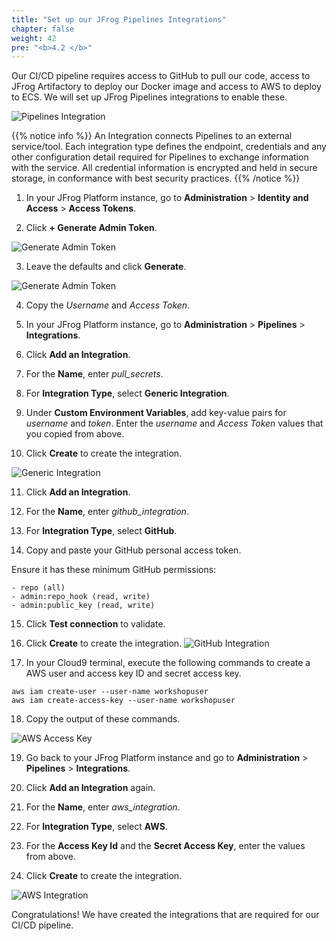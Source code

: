 ```yaml
---
title: "Set up our JFrog Pipelines Integrations"
chapter: false
weight: 42
pre: "<b>4.2 </b>"
---
```


Our CI/CD pipeline requires access to GitHub to pull our code, access to JFrog Artifactory to deploy our Docker image and access to AWS to deploy to ECS. We will set up JFrog Pipelines integrations to enable these.

![Pipelines Integration](/images/pipeline-integrations-diagram.png)

{{% notice info %}}
An Integration connects Pipelines to an external service/tool. Each integration type defines the endpoint, credentials and any other configuration detail required for Pipelines to exchange information with the service. All credential information is encrypted and held in secure storage, in conformance with best security practices.
{{% /notice %}}

1. In your JFrog Platform instance, go to **Administration** > **Identity and Access** > **Access Tokens**.

2. Click **+ Generate Admin Token**.
   
![Generate Admin Token](/images/generate-access-token.png)

3. Leave the defaults and click **Generate**.

![Generate Admin Token](/images/generate-access-token.png)

4. Copy the _Username_ and _Access Token_.

5. In your JFrog Platform instance, go to **Administration** > **Pipelines** > **Integrations**.

6. Click **Add an Integration**.

7. For the **Name**, enter _pull\_secrets_.

8. For **Integration Type**, select **Generic Integration**.

9. Under **Custom Environment Variables**, add key-value pairs for _username_ and _token_.  Enter the _username_ and _Access Token_ values that you copied from above.

10. Click **Create** to create the integration.

![Generic Integration](/images/generic-integration.png)

11. Click **Add an Integration**.

12. For the **Name**, enter _github\_integration_.

13. For **Integration Type**, select **GitHub**.

14. Copy and paste your GitHub personal access token.

   Ensure it has these minimum GitHub permissions:

    - repo (all)
    - admin:repo_hook (read, write)
    - admin:public_key (read, write)

15. Click **Test connection** to validate.

16. Click **Create** to create the integration.
![GitHub Integration](/images/github-integration.png)

17. In your Cloud9 terminal, execute the following commands to create a AWS user and access key ID and secret access key.

```
aws iam create-user --user-name workshopuser
aws iam create-access-key --user-name workshopuser
```

18. Copy the output of these commands.

![AWS Access Key](/images/aws-access-key.png)

19. Go back to your JFrog Platform instance and go to **Administration** > **Pipelines** > **Integrations**.

20. Click **Add an Integration** again.

21. For the **Name**, enter _aws\_integration_.

22. For **Integration Type**, select **AWS**.

23. For the **Access Key Id** and the **Secret Access Key**, enter the values from above.

24. Click **Create** to create the integration.

![AWS Integration](/images/aws-integration.png)

Congratulations! We have created the integrations that are required for our CI/CD pipeline.
